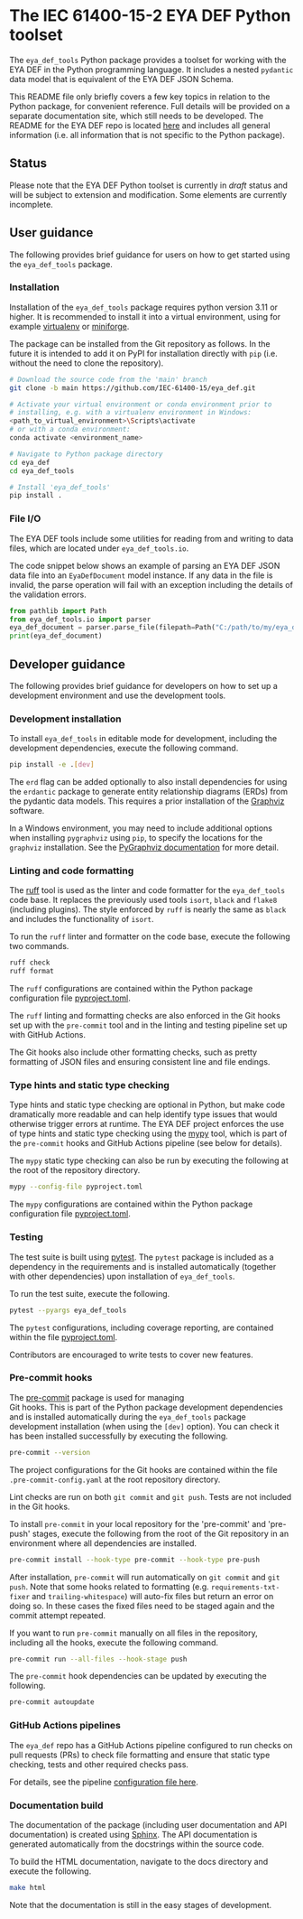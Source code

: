 # The IEC 61400-15-2 EYA DEF Python toolset

The `eya_def_tools` Python package provides a toolset for working with
the EYA DEF in the Python programming language. It includes a nested
`pydantic` data model that is equivalent of the EYA DEF JSON Schema.

This README file only briefly covers a few key topics in relation to the
Python package, for convenient reference. Full details will be provided
on a separate documentation site, which still needs to be developed. The
README for the EYA DEF repo is located [here](../README.md) and includes
all general information (i.e. all information that is not specific to
the Python package).

## Status

Please note that the EYA DEF Python toolset is currently in *draft*
status and will be subject to extension and modification. Some elements
are currently incomplete.

## User guidance

The following provides brief guidance for users on how to get started
using the `eya_def_tools` package.

### Installation

Installation of the `eya_def_tools` package requires python version 3.11
or higher. It is recommended to install it into a virtual environment,
using for example [virtualenv](https://virtualenv.pypa.io/en/latest/)
or [miniforge](https://github.com/conda-forge/miniforge).

The package can be installed from the Git repository as follows. In the
future it is intended to add it on PyPI for installation directly with
`pip` (i.e. without the need to clone the repository).

```bash
# Download the source code from the 'main' branch
git clone -b main https://github.com/IEC-61400-15/eya_def.git

# Activate your virtual environment or conda environment prior to
# installing, e.g. with a virtualenv environment in Windows:
<path_to_virtual_environment>\Scripts\activate
# or with a conda environment:
conda activate <environment_name>

# Navigate to Python package directory
cd eya_def
cd eya_def_tools

# Install 'eya_def_tools'
pip install .
```

### File I/O

The EYA DEF tools include some utilities for reading from and writing
to data files, which are located under `eya_def_tools.io`.

The code snippet below shows an example of parsing an EYA DEF JSON data
file into an `EyaDefDocument` model instance. If any data in the file is
invalid, the parse operation will fail with an exception including the
details of the validation errors.

```python
from pathlib import Path
from eya_def_tools.io import parser
eya_def_document = parser.parse_file(filepath=Path("C:/path/to/my/eya_def_file.json"))
print(eya_def_document)
```

## Developer guidance

The following provides brief guidance for developers on how to set up a
development environment and use the development tools.

### Development installation

To install `eya_def_tools` in editable mode for development, including
the development dependencies, execute the following command.

```bash
pip install -e .[dev]
```

The `erd` flag can be added optionally to also install dependencies for
using the `erdantic` package to generate entity relationship diagrams
(ERDs) from the pydantic data models. This requires a prior installation
of the [Graphviz](https://graphviz.org/) software.

In a Windows environment, you may need to include additional options
when installing `pygraphviz` using `pip`, to specify the locations for
the `graphviz` installation. See the [PyGraphviz documentation](
https://pygraphviz.github.io/documentation/stable/install.html) for more
detail.

### Linting and code formatting

The [ruff](https://docs.astral.sh/ruff/) tool is used as the linter and
code formatter for the `eya_def_tools` code base. It replaces the
previously used tools `isort`, `black` and `flake8` (including plugins).
The style enforced by `ruff` is nearly the same as `black` and includes
the functionality of `isort`.

To run the `ruff` linter and formatter on the code base, execute the
following two commands.

```bash
ruff check
ruff format
```

The `ruff` configurations are contained within the Python package
configuration file [pyproject.toml](pyproject.toml).

The `ruff` linting and formatting checks are also enforced in the Git
hooks set up with the `pre-commit` tool and in the linting and testing
pipeline set up with GitHub Actions.

The Git hooks also include other formatting checks, such as pretty
formatting of JSON files and ensuring consistent line and file endings.

### Type hints and static type checking

Type hints and static type checking are optional in Python, but make
code dramatically more readable and can help identify type issues that
would otherwise trigger errors at runtime. The EYA DEF project enforces
the use of type hints and static type checking using the
[mypy](https://mypy.readthedocs.io/en/stable/) tool, which is part of
the `pre-commit` hooks and GitHub Actions pipeline (see below for
details).

The `mypy` static type checking can also be run by executing the
following at the root of the repository directory.

```bash
mypy --config-file pyproject.toml
```

The `mypy` configurations are contained within the Python package
configuration file [pyproject.toml](pyproject.toml).

### Testing

The test suite is built using [pytest](https://docs.pytest.org). The
`pytest` package is included as a dependency in the requirements and
is installed automatically (together with other dependencies) upon
installation of `eya_def_tools`.

To run the test suite, execute the following.

```bash
pytest --pyargs eya_def_tools
```

The `pytest` configurations, including coverage reporting, are contained
within the file [pyproject.toml](pyproject.toml).

Contributors are encouraged to write tests to cover new features.

### Pre-commit hooks

The [pre-commit](https://pre-commit.com/) package is used for managing  
Git hooks. This is part of the Python package development dependencies
and is installed automatically during the `eya_def_tools` package
development installation (when using the `[dev]` option). You can check
it has been installed successfully by executing the following.

```bash
pre-commit --version
```

The project configurations for the Git hooks are contained within the
file `.pre-commit-config.yaml` at the root repository directory.

Lint checks are run on both `git commit` and `git push`. Tests are
not included in the Git hooks.

To install `pre-commit` in your local repository for the 'pre-commit'
and 'pre-push' stages, execute the following from the root of the Git
repository in an environment where all dependencies are installed.

```bash
pre-commit install --hook-type pre-commit --hook-type pre-push
```

After installation, `pre-commit` will run automatically on `git commit`
and `git push`. Note that some hooks related to formatting (e.g.
`requirements-txt-fixer` and `trailing-whitespace`) will auto-fix files
but return an error on doing so. In these cases the fixed files need to
be staged again and the commit attempt repeated.

If you want to run `pre-commit` manually on all files in the repository,
including all the hooks, execute the following command.

```bash
pre-commit run --all-files --hook-stage push
```

The `pre-commit` hook dependencies can be updated by executing the
following.

```bash
pre-commit autoupdate
```

### GitHub Actions pipelines

The `eya_def` repo has a GitHub Actions pipeline configured to run
checks on pull requests (PRs) to check file formatting and ensure that
static type checking, tests and other required checks pass.

For details, see the pipeline [configuration file here](
../.github/workflows/eya-def-tools-python-package.yml).

### Documentation build

The documentation of the package (including user documentation and API
documentation) is created using [Sphinx](https://www.sphinx-doc.org).
The API documentation is generated automatically from the docstrings
within the source code.

To build the HTML documentation, navigate to the docs directory and
execute the following.

```bash
make html
```

Note that the documentation is still in the easy stages of development.
